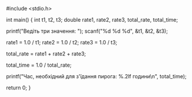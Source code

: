 #include <stdio.h>

int main() { int t1, t2, t3; double rate1, rate2, rate3, total_rate, total_time;

printf("Ведіть три значення: ");
scanf("%d %d %d", &t1, &t2, &t3);

rate1 = 1.0 / t1;
rate2 = 1.0 / t2;
rate3 = 1.0 / t3;

total_rate = rate1 + rate2 + rate3;

total_time = 1.0 / total_rate;

printf("Час, необхідний для з'їдання пирога: %.2lf години\n", total_time);

return 0;
}
